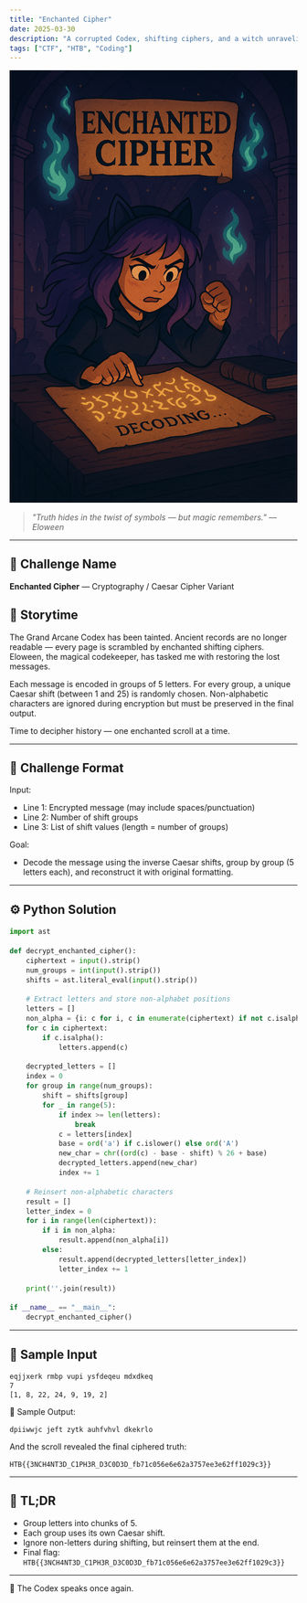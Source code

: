 ```yaml
---
title: "Enchanted Cipher"
date: 2025-03-30
description: "A corrupted Codex, shifting ciphers, and a witch unraveling encrypted history."
tags: ["CTF", "HTB", "Coding"]
---
```


![Enchanted Cipher](https://github.com/Hacqueen-fr/hacqueen-fr.github.io/raw/refs/heads/main/assets/enchanted-cipher.png)

> *"Truth hides in the twist of symbols — but magic remembers." — Eloween*

---

## 🧩 Challenge Name
**Enchanted Cipher** — Cryptography / Caesar Cipher Variant

## 📖 Storytime

The Grand Arcane Codex has been tainted. Ancient records are no longer readable — every page is scrambled by enchanted shifting ciphers. Eloween, the magical codekeeper, has tasked me with restoring the lost messages.

Each message is encoded in groups of 5 letters. For every group, a unique Caesar shift (between 1 and 25) is randomly chosen. Non-alphabetic characters are ignored during encryption but must be preserved in the final output.

Time to decipher history — one enchanted scroll at a time.

---

## 🧾 Challenge Format

Input:
- Line 1: Encrypted message (may include spaces/punctuation)
- Line 2: Number of shift groups
- Line 3: List of shift values (length = number of groups)

Goal:
- Decode the message using the inverse Caesar shifts, group by group (5 letters each), and reconstruct it with original formatting.

---

## ⚙️ Python Solution

```python
import ast

def decrypt_enchanted_cipher():
    ciphertext = input().strip()
    num_groups = int(input().strip())
    shifts = ast.literal_eval(input().strip())

    # Extract letters and store non-alphabet positions
    letters = []
    non_alpha = {i: c for i, c in enumerate(ciphertext) if not c.isalpha()}
    for c in ciphertext:
        if c.isalpha():
            letters.append(c)

    decrypted_letters = []
    index = 0
    for group in range(num_groups):
        shift = shifts[group]
        for _ in range(5):
            if index >= len(letters):
                break
            c = letters[index]
            base = ord('a') if c.islower() else ord('A')
            new_char = chr((ord(c) - base - shift) % 26 + base)
            decrypted_letters.append(new_char)
            index += 1

    # Reinsert non-alphabetic characters
    result = []
    letter_index = 0
    for i in range(len(ciphertext)):
        if i in non_alpha:
            result.append(non_alpha[i])
        else:
            result.append(decrypted_letters[letter_index])
            letter_index += 1

    print(''.join(result))

if __name__ == "__main__":
    decrypt_enchanted_cipher()
```

---

## 🧪 Sample Input

```text
eqjjxerk rmbp vupi ysfdeqeu mdxdkeq
7
[1, 8, 22, 24, 9, 19, 2]
```

🧠 Sample Output:
```text
dpiiwwjc jeft zytk auhfvhvl dkekrlo
```

And the scroll revealed the final ciphered truth:

```
HTB{{3NCH4NT3D_C1PH3R_D3C0D3D_fb71c056e6e62a3757ee3e62ff1029c3}}
```

---

## 🧵 TL;DR

- Group letters into chunks of 5.
- Each group uses its own Caesar shift.
- Ignore non-letters during shifting, but reinsert them at the end.
- Final flag: `HTB{{3NCH4NT3D_C1PH3R_D3C0D3D_fb71c056e6e62a3757ee3e62ff1029c3}}`

---

🔮 The Codex speaks once again.
